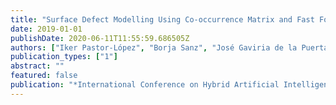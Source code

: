 ```yaml
---
title: "Surface Defect Modelling Using Co-occurrence Matrix and Fast Fourier Transformation"
date: 2019-01-01
publishDate: 2020-06-11T11:55:59.686505Z
authors: ["Iker Pastor-López", "Borja Sanz", "José Gaviria de la Puerta", "Pablo G. Bringas"]
publication_types: ["1"]
abstract: ""
featured: false
publication: "*International Conference on Hybrid Artificial Intelligence Systems*"
---
```


